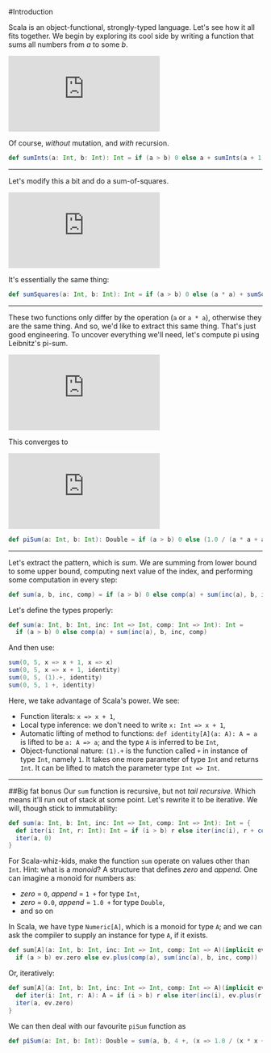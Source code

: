 #Introduction

Scala is an object-functional, strongly-typed language. Let's see how it all fits together. We begin by exploring its cool side by writing a function that sums all numbers from _a_ to some _b_.

![Sum(a, b)(i)](http://latex.codecogs.com/gif.latex?%5Csum_%7Bi%3Da%7D%5Eb%2520i)

Of course, _without_ mutation, and _with_ recursion.


```scala
def sumInts(a: Int, b: Int): Int = if (a > b) 0 else a + sumInts(a + 1, b)
```

---

Let's modify this a bit and do a sum-of-squares.

![Sum(a, b)(i ^ 2)](http://latex.codecogs.com/gif.latex?%5Csum_%7Bi%3Da%7D%5Eb%2520i%5E2)

It's essentially the same thing:

```scala
def sumSquares(a: Int, b: Int): Int = if (a > b) 0 else (a * a) + sumSquares(a + 1, b)
```

---

These two functions only differ by the operation (``a`` or ``a * a``), otherwise they are the same thing. And so, we'd like to extract this same thing. That's just good engineering. To uncover everything we'll need, let's compute pi using Leibnitz's pi-sum.

![Sum(a by 4, b)(1/(i*(i+2))](http://latex.codecogs.com/gif.latex?%5Csum_%7Bi%3Da%5C%20by%5C%204%7D%7D%5Eb%20%5Cfrac%7B1%7D%7Bi%5E2%2B2i%7D)

This converges to

![pi / 8](http://latex.codecogs.com/gif.latex?%5Cfrac%7B%5Cpi%7D%7B8%7D)

```scala
def piSum(a: Int, b: Int): Double = if (a > b) 0 else (1.0 / (a * a + a * 2)) + piSum(a + 4, b)
```

---

Let's extract the pattern, which is _sum_. We are summing from lower bound to some upper bound, computing next value of the index, and performing some computation in every step:

```scala
def sum(a, b, inc, comp) = if (a > b) 0 else comp(a) + sum(inc(a), b, inc, comp)
```

Let's define the types properly:

```scala
def sum(a: Int, b: Int, inc: Int => Int, comp: Int => Int): Int =
  if (a > b) 0 else comp(a) + sum(inc(a), b, inc, comp)
```

And then use:

```scala
sum(0, 5, x => x + 1, x => x)
sum(0, 5, x => x + 1, identity)
sum(0, 5, (1).+, identity)
sum(0, 5, 1 +, identity)
```

Here, we take advantage of Scala's power. We see:

* Function literals: ``x => x + 1``,
* Local type inference: we don't need to write ``x: Int => x + 1``,
* Automatic lifting of method to functions: ``def identity[A](a: A): A = a`` is lifted to be ``a: A => a``; and the type ``A`` is inferred to be ``Int``,
* Object-functional nature: ``(1).+`` is the function called ``+`` in instance of type ``Int``, namely ``1``. It takes one more parameter of type ``Int`` and returns ``Int``. It can be lifted to match the parameter type ``Int => Int``.

---

##Big fat bonus
Our ``sum`` function is recursive, but not _tail recursive_. Which means it'll run out of stack at some point. Let's rewrite it to be iterative. We will, though stick to immutability:

```scala
def sum(a: Int, b: Int, inc: Int => Int, comp: Int => Int): Int = {
  def iter(i: Int, r: Int): Int = if (i > b) r else iter(inc(i), r + comp(i))
  iter(a, 0)
}
```

For Scala-whiz-kids, make the function ``sum`` operate on values other than ``Int``. Hint: what is a _monoid_? A structure that defines _zero_ and _append_. One can imagine a monoid for numbers as:

* _zero_ = ``0``, _append_ = ``1 +`` for type ``Int``,
* _zero_ = ``0.0``, _append_ = ``1.0 +`` for type ``Double``,
* and so on

In Scala, we have type ``Numeric[A]``, which is a monoid for type ``A``; and we can ask the compiler to supply an instance for  type ``A``, if it exists.

```scala
def sum[A](a: Int, b: Int, inc: Int => Int, comp: Int => A)(implicit ev: Numeric[A]): A = 
  if (a > b) ev.zero else ev.plus(comp(a), sum(inc(a), b, inc, comp))
```

Or, iteratively:

```scala
def sum[A](a: Int, b: Int, inc: Int => Int, comp: Int => A)(implicit ev: Numeric[A]): A = {
  def iter(i: Int, r: A): A = if (i > b) r else iter(inc(i), ev.plus(r, comp(i)))
  iter(a, ev.zero)
}
```

We can then deal with our favourite ``piSum`` function as

```scala
def piSum(a: Int, b: Int): Double = sum(a, b, 4 +, (x => 1.0 / (x * x + x * 2))) * 8.0
```